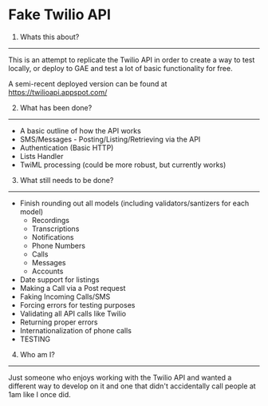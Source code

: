 Fake Twilio API
===============

1. Whats this about?
--------------------

This is an attempt to replicate the Twilio API in order to create a way to test locally, or deploy to GAE and test a lot of basic functionality for free.

A semi-recent deployed version can be found at <a href="https://twilioapi.appspot.com/">https://twilioapi.appspot.com/</a>

2. What has been done?
----------------------
- A basic outline of how the API works
- SMS/Messages - Posting/Listing/Retrieving via the API
- Authentication (Basic HTTP)
- Lists Handler
- TwiML processing (could be more robust, but currently works)

3. What still needs to be done?
-------------------------------
* Finish rounding out all models (including validators/santizers for each model)
	* Recordings
	* Transcriptions
	* Notifications
	* Phone Numbers
	* Calls
	* Messages
	* Accounts
* Date support for listings
* Making a Call via a Post request
* Faking Incoming Calls/SMS
* Forcing errors for testing purposes
* Validating all API calls like Twilio
* Returning proper errors
* Internationalization of phone calls
* TESTING

4. Who am I?
------------
Just someone who enjoys working with the Twilio API and wanted a different way to develop on it and one that didn't accidentally call people at 1am like I once did.